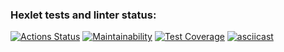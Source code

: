 ### Hexlet tests and linter status:
[![Actions Status](https://github.com/mccman1519/backend-project-46/workflows/hexlet-check/badge.svg)](https://github.com/mccman1519/backend-project-46/actions)
[![Maintainability](https://api.codeclimate.com/v1/badges/8f462c93278fe9b4b398/maintainability)](https://codeclimate.com/github/mccman1519/backend-project-46/maintainability)
[![Test Coverage](https://api.codeclimate.com/v1/badges/8f462c93278fe9b4b398/test_coverage)](https://codeclimate.com/github/mccman1519/backend-project-46/test_coverage)
[![asciicast](https://asciinema.org/a/pabXc6274MrUtZQKIaByfEIpi.svg)](https://asciinema.org/a/pabXc6274MrUtZQKIaByfEIpi)